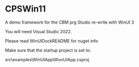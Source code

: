 # CPSWin11
A demo framework for the CBM prg Studio re-write with WinUI 3

You will need Visual Studio 2022.

Please read WinUIDockREADME for nuget info

Make sure that the startup project is set to:

src\examples\WinUIApp\WunUIApp.csproj

